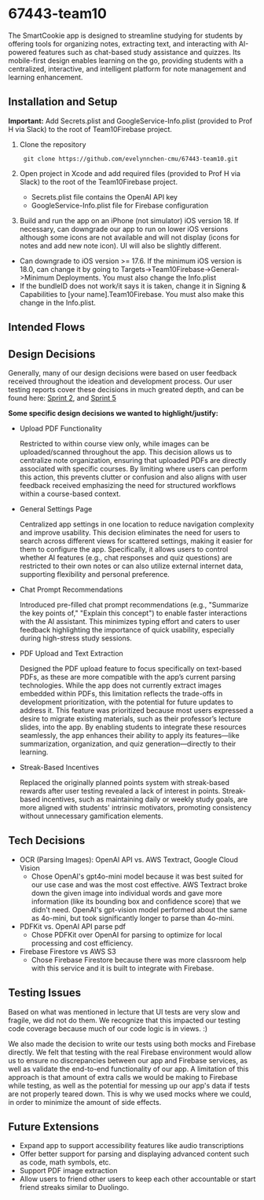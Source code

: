 # 67443-team10

The SmartCookie app is designed to streamline studying for students by offering tools for organizing notes, extracting text, and interacting with AI-powered features such as chat-based study assistance and quizzes. Its mobile-first design enables learning on the go, providing students with a centralized, interactive, and intelligent platform for note management and learning enhancement.

## Installation and Setup
**Important:** Add Secrets.plist and GoogleService-Info.plist (provided to Prof H via Slack) to the root of Team10Firebase project. 

1. Clone the repository
   ```
    git clone https://github.com/evelynnchen-cmu/67443-team10.git
   ```
2. Open project in Xcode and add required files (provided to Prof H via Slack) to the root of the Team10Firebase project.
   - Secrets.plist file contains the OpenAI API key
   - GoogleService-Info.plist file for Firebase configuration

3. Build and run the app on an iPhone (not simulator) iOS version 18. If necessary, can downgrade our app to run on lower iOS versions although some icons are not available and will not display (icons for notes and add new note icon). UI will also be slightly different.
- Can downgrade to iOS version >= 17.6. If the minimum iOS version is 18.0, can change it by going to Targets->Team10Firebase->General->Minimum Deployments. You must also change the Info.plist
- If the bundleID does not work/it says it is taken, change it in Signing & Capabilities to [your name].Team10Firebase. You must also make this change in the Info.plist.

## Intended Flows

## Design Decisions
Generally, many of our design decisions were based on user feedback received throughout the ideation and development process. Our user testing reports cover these decisions in much greated depth, and can be found here: [Sprint 2](https://docs.google.com/document/d/1jH_xv7wfiSZur2KKgGq4W6AJhWWvTzmzcy_XwHZ1FUo/edit?usp=sharing), and [Sprint 5](https://docs.google.com/document/d/1nSijWxFvLL3BzYLVRLy4AT7Zor1WZ2SGQcPo0ch3bOw/edit?usp=sharing)

**Some specific design decisions we wanted to highlight/justify:**

- Upload PDF Functionality
  
   Restricted to within course view only, while images can be uploaded/scanned throughout the app. This decision allows us to centralize note organization, ensuring that uploaded PDFs are directly associated with specific courses. By limiting where users can perform this action, this prevents clutter or confusion and also aligns with user feedback received emphasizing the need for structured workflows within a course-based context.

- General Settings Page
  
   Centralized app settings in one location to reduce navigation complexity and improve usability. This decision eliminates the need for users to search across different views for scattered settings, making it easier for them to configure the app. Specifically, it allows users to control whether AI features (e.g., chat responses and quiz questions) are restricted to their own notes or can also utilize external internet data, supporting flexibility and personal preference.

- Chat Prompt Recommendations

  Introduced pre-filled chat prompt recommendations (e.g., "Summarize the key points of," "Explain this concept") to enable faster interactions with the AI assistant. This minimizes typing effort and caters to user feedback highlighting the importance of quick usability, especially during high-stress study sessions.

- PDF Upload and Text Extraction

   Designed the PDF upload feature to focus specifically on text-based PDFs, as these are more compatible with the app’s current parsing technologies. While the app does not currently extract images embedded within PDFs, this limitation reflects the trade-offs in development prioritization, with the potential for future updates to address it. This feature was prioritized because most users expressed a desire to migrate existing materials, such as their professor’s lecture slides, into the app. By enabling students to integrate these resources seamlessly, the app enhances their ability to apply its features—like summarization, organization, and quiz generation—directly to their learning.

- Streak-Based Incentives

   Replaced the originally planned points system with streak-based rewards after user testing revealed a lack of interest in points. Streak-based incentives, such as maintaining daily or weekly study goals, are more aligned with students' intrinsic motivators, promoting consistency without unnecessary gamification elements.


## Tech Decisions 
- OCR (Parsing Images): OpenAI API vs. AWS Textract, Google Cloud Vision
   - Chose OpenAI's gpt4o-mini model because it was best suited for our use case and was the most cost effective. AWS Textract broke down the given image into individual words and gave more information (like its bounding box and confidence score) that we didn't need. OpenAI's gpt-vision model performed about the same as 4o-mini, but took significantly longer to parse than 4o-mini.
- PDFKit vs. OpenAI API parse pdf
   - Chose PDFKit over OpenAI for parsing to optimize for local processing and cost efficiency.
- Firebase Firestore vs AWS S3
   - Chose Firebase Firestore because there was more classroom help with this service and it is built to integrate with Firebase.


## Testing Issues 
Based on what was mentioned in lecture that UI tests are very slow and fragile, we did not do them. We recognize that this impacted our testing code coverage because much of our code logic is in views. :)

We also made the decision to write our tests using both mocks and Firebase directly. We felt that testing with the real Firebase environment would allow us to ensure no discrepancies between our app and Firebase services, as well as validate the end-to-end functionality of our app. A limitation of this approach is that amount of extra calls we would be making to Firebase while testing, as well as the potential for messing up our app's data if tests are not properly teared down. This is why we used mocks where we could, in order to minimize the amount of side effects.


## Future Extensions
- Expand app to support accessibility features like audio transcriptions
- Offer better support for parsing and displaying advanced content such as code, math symbols, etc.
- Support PDF image extraction
- Allow users to friend other users to keep each other accountable or start friend streaks similar to Duolingo.
